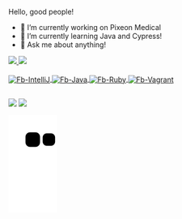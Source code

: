 Hello, good people! 

- 🔭 I’m currently working on Pixeon Medical
- 🌱 I’m currently learning Java and Cypress!
- 💬 Ask me about anything!  


 <div>
  <a href="https://github.com/fbasagni">
  <img height="180em" src="https://github-readme-stats.vercel.app/api?username=fbasagni&show_icons=true&theme=dracula&include_all_commits=true&count_private=true"/>
  <img height="180em" src="https://github-readme-stats.vercel.app/api/top-langs/?username=fbasagni&layout=compact&langs_count=7&theme=dracula"/>
</div>
  
<div style="display: inline_block"><br>

  <img align="center" alt="Fb-IntelliJ" height="30" width="40" src="https://cdn.jsdelivr.net/gh/devicons/devicon@v2.13.0/devicon.min.css">
  <img align="center" alt="Fb-Java" height="30" width="40" src="https://cdn.jsdelivr.net/gh/devicons/devicon@v2.13.0/devicon.min.css">
  <img align="center" alt="Fb-Ruby" height="30" width="40" src="https://cdn.jsdelivr.net/gh/devicons/devicon@v2.13.0/devicon.min.css">
  <img align="center" alt="Fb-Vagrant" height="30" width="40" src="https://cdn.jsdelivr.net/gh/devicons/devicon@v2.13.0/devicon.min.css">
</div>
  
  ##  
   
<div> 
  <a href = "mailto:franbasagni@gmail.com"><img src="https://img.shields.io/badge/-Gmail-%23333?style=for-the-badge&logo=gmail&logoColor=white" target="_blank"></a>
  <a href="https://www.linkedin.com/in/francine-basagni-50879a70/" target="_blank"><img src="https://img.shields.io/badge/-LinkedIn-%230077B5?style=for-the-badge&logo=linkedin&logoColor=white" target="_blank"></a> 
 
  ![Snake animation](https://github.com/rafaballerini/rafaballerini/blob/output/github-contribution-grid-snake.svg)
 
</div>
